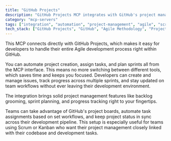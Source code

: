 ```yaml
---
title: "GitHub Projects"
description: "GitHub Projects MCP integrates with GitHub's project management tools to streamline Agile workflows and sprint planning."
category: "mcp-servers"
tags: ["integration", "automation", "project-management", "agile", "scrum", "kanban"]
tech_stack: ["GitHub Projects", "GitHub", "Agile Methodology", "Project Management", "Sprint Planning", "Task Automation"]
---
```


This MCP connects directly with GitHub Projects, which makes it easy for developers to handle their entire Agile development process right within GitHub. 

You can automate project creation, assign tasks, and plan sprints all from the MCP interface. This means no more switching between different tools, which saves time and keeps you focused. Developers can create and manage issues, track progress across multiple sprints, and stay updated on team workflows without ever leaving their development environment.

The integration brings solid project management features like backlog grooming, sprint planning, and progress tracking right to your fingertips.

Teams can take advantage of GitHub's project boards, automate task assignments based on set workflows, and keep project status in sync across their development pipeline. This setup is especially useful for teams using Scrum or Kanban who want their project management closely linked with their codebase and development tasks.